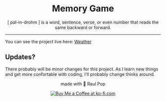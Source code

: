 <h1 align="center">Memory Game</h1>
<p align="center">[ pal-in-drohm ] is a word, sentence, verse, or even number that reads the same backward or forward.</p>

---

You can see the project live here: <a href="https://raulpop.ro/projects/palindrome/" target=_blank>Weather</a>

<h2>Updates?</h2>
There probably will be minor changes for this project. As I learn new things and get more confortable with coding, I'll probably change thinks around.

<p align="center">made with 💜 Raul Pop</p>
<p align="center"><a href="https://ko-fi.com/raulpop" target='_blank'> <img src="https://cdn.ko-fi.com/cdn/kofi5.png" alt="Buy Me a Coffee at ko-fi.com" /></a></p>
